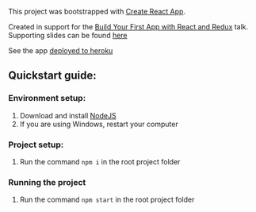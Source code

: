 This project was bootstrapped with [Create React App](https://github.com/facebookincubator/create-react-app).

Created in support for the [Build Your First App with React and Redux](https://www.meetup.com/TechTalkDC/events/240019677/) talk.  Supporting slides can be found [here](https://prezi.com/wvwmb7nkwmc9/react-redux-101/?utm_campaign=share&utm_medium=copy)

See the app [deployed to heroku](https://kgroat-react-chat.herokuapp.com/)

## Quickstart guide:

### Environment setup:

1. Download and install [NodeJS](https://nodejs.org/en/download/)
1. If you are using Windows, restart your computer

### Project setup:

1. Run the command `npm i` in the root project folder

### Running the project

1. Run the command `npm start` in the root project folder
